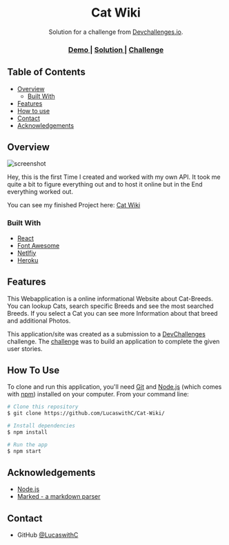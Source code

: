 <!-- Please update value in the {}  -->

<h1 align="center">Cat Wiki</h1>

<div align="center">
   Solution for a challenge from  <a href="http://devchallenges.io" target="_blank">Devchallenges.io</a>.
</div>

<div align="center">
  <h3>
    <a href="https://cat-wiki-lucas.netlify.app/">
      Demo
    </a>
    <span> | </span>
    <a href="https://github.com/LucaswithC/Cat-Wiki/">
      Solution
    </a>
    <span> | </span>
    <a href="https://devchallenges.io/challenges/f4NJ53rcfgrP6sBMD2jt">
      Challenge
    </a>
  </h3>
</div>

<!-- TABLE OF CONTENTS -->

## Table of Contents

- [Overview](#overview)
  - [Built With](#built-with)
- [Features](#features)
- [How to use](#how-to-use)
- [Contact](#contact)
- [Acknowledgements](#acknowledgements)

<!-- OVERVIEW -->

## Overview

![screenshot](https://res.cloudinary.com/dtc8u5oa0/image/upload/v1637155834/Screenshot_2021-11-17_at_14-30-04_Cat_Wiki_wch64c.png)

Hey, this is the first Time I created and worked with my own API. It took me quite a bit to figure everything out and to host it online but in the End everything worked out. 

You can see my finished Project here: [Cat Wiki](https://cat-wiki-lucas.netlify.app/)

### Built With

<!-- This section should list any major frameworks that you built your project using. Here are a few examples.-->

- [React](https://reactjs.org/)
- [Font Awesome](https://fontawesome.com/)
- [Netlfiy](https://www.netlify.com/)
- [Heroku](https://heroku.com)

## Features

<!-- List the features of your application or follow the template. Don't share the figma file here :) -->

This Webapplication is a online informational Website about Cat-Breeds. You can lookup Cats, search specific Breeds and see the most searched Breeds.
If you select a Cat you can see more Information about that breed and additional Photos.

This application/site was created as a submission to a [DevChallenges](https://devchallenges.io/challenges) challenge. The [challenge](https://devchallenges.io/challenges/f4NJ53rcfgrP6sBMD2jt) was to build an application to complete the given user stories.

## How To Use

<!-- Example: -->

To clone and run this application, you'll need [Git](https://git-scm.com) and [Node.js](https://nodejs.org/en/download/) (which comes with [npm](http://npmjs.com)) installed on your computer. From your command line:

```bash
# Clone this repository
$ git clone https://github.com/LucaswithC/Cat-Wiki/

# Install dependencies
$ npm install

# Run the app
$ npm start
```

## Acknowledgements

<!-- This section should list any articles or add-ons/plugins that helps you to complete the project. This is optional but it will help you in the future. For example: -->

- [Node.js](https://nodejs.org/)
- [Marked - a markdown parser](https://github.com/chjj/marked)

## Contact

- GitHub [@LucaswithC](https://github.com/LucaswithC)
